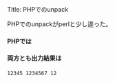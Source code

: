 Title: PHPでのunpack

PHPでのunpackがperlと少し違った。

<script src="https://gist.github.com/dataich/249009.js"></script>

#### PHPでは

<script src="https://gist.github.com/dataich/249010.js"></script>

#### 両方とも出力結果は

	12345 1234567 12
